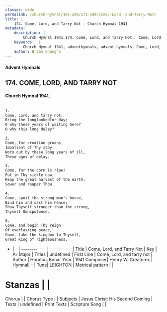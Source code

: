 ```yaml
---
classes: wide
permalink: /church-hymnal/101-200/171-180/Come,-Lord,-and-Tarry-Not/
title: |
    174. Come, Lord, and Tarry Not - Church Hymnal 1941
metadata:
    description: |
        Church Hymnal 1941 174. Come, Lord, and Tarry Not.  Come, Lord, and tarry not;  Bring the longlookedfor day;  O why these years of waiting here?  O why this long delay?  
    keywords:  |
        Church Hymnal 1941, adventhymnals, advent hymnals, Come, Lord, and Tarry Not, Come, Lord, and tarry not. 
    author: Brian Onang'o
---
```


#### Advent Hymnals
## 174. COME, LORD, AND TARRY NOT
####  Church Hymnal 1941,

```txt

1.
Come, Lord, and tarry not; 
Bring the longlookedfor day; 
O why these years of waiting here? 
O why this long delay? 

2.
Come, for creation groans, 
Impatient of Thy stay; 
Worn out by these long years of ill, 
These ages of delay. 

3.
Come, for the corn is ripe! 
Put in Thy sickle now; 
Reap the great harvest of the earth; 
Sower and reaper Thou. 

4.
Come, spoil the strong man's house, 
Bind him and cast him hence; 
Show Thyself stronger than the strong, 
Thyself Omnipotence. 

5.
Come, and begin Thy reign 
Of everlasting peace; 
Come, take the kingdom to Thyself, 
Great King of righteousness.


```

- |   -  |
-------------|------------|
Title | Come, Lord, and Tarry Not |
Key | A♭ Major |
Titles | undefined |
First Line | Come, Lord, and tarry not |
Author | Horatius Bonar
Year | 1941
Composer| Henry W. Greatorex |
Hymnal|  - |
Tune| LEIGHTON |
Metrical pattern | |
# Stanzas |  |
Chorus |  |
Chorus Type |  |
Subjects | Jesus Christ: His Second Coming |
Texts | undefined |
Print Texts | 
Scripture Song |  |
    

